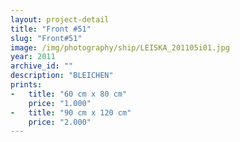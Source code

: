 ```yaml
---
layout: project-detail
title: "Front #51"
slug: "Front#51"
image: /img/photography/ship/LEISKA_201105i01.jpg
year: 2011
archive_id: ""
description: "BLEICHEN"
prints: 
-   title: "60 cm x 80 cm"
    price: "1.000"
-   title: "90 cm x 120 cm"
    price: "2.000"
---
```

